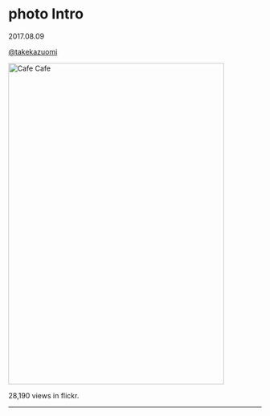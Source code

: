# photo Intro

2017.08.09

[@takekazuomi](https://github.com/takekazuomi)

<a data-flickr-embed="true" data-header="true" data-footer="true"  href="https://www.flickr.com/photos/takekazuomi/313951033" title="Cafe Cafe"><img src="https://farm1.staticflickr.com/107/313951033_949e474812_z.jpg" width="429" height="640" alt="Cafe Cafe"></a><script async src="//embedr.flickr.com/assets/client-code.js" charset="utf-8"></script>

28,190 views in flickr.

---
